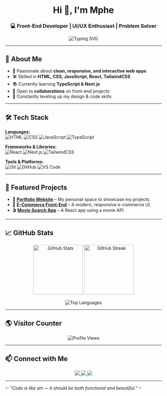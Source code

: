 <!-- Profile Header -->
<h1 align="center">Hi 👋, I'm Mphe</h1>
<h3 align="center">💻 Front-End Developer | UI/UX Enthusiast | Problem Solver</h3>

<p align="center">
  <img src="https://readme-typing-svg.herokuapp.com?font=Fira+Code&weight=500&size=22&pause=1000&color=00F7FF&center=true&vCenter=true&width=500&lines=Crafting+beautiful+and+interactive+UIs;Always+learning+and+exploring+new+tech;Let's+build+something+amazing+✨" alt="Typing SVG" />
</p>

---

## 🚀 About Me  
- 🎨 Passionate about **clean, responsive, and interactive web apps**  
- 🛠 Skilled in **HTML, CSS, JavaScript, React, TailwindCSS**  
- 📚 Currently learning **TypeScript & Next.js**  
- 🤝 Open to **collaborations** on front-end projects  
- 🌱 Constantly leveling up my design & code skills  

---

## 🛠 Tech Stack  

**Languages:**  
![HTML](https://img.shields.io/badge/-HTML5-E34F26?style=for-the-badge&logo=html5&logoColor=white)
![CSS](https://img.shields.io/badge/-CSS3-1572B6?style=for-the-badge&logo=css3&logoColor=white)
![JavaScript](https://img.shields.io/badge/-JavaScript-F7DF1E?style=for-the-badge&logo=javascript&logoColor=black)
![TypeScript](https://img.shields.io/badge/-TypeScript-007ACC?style=for-the-badge&logo=typescript&logoColor=white)

**Frameworks & Libraries:**  
![React](https://img.shields.io/badge/-React-61DAFB?style=for-the-badge&logo=react&logoColor=black)
![Next.js](https://img.shields.io/badge/-Next.js-000000?style=for-the-badge&logo=nextdotjs&logoColor=white)
![TailwindCSS](https://img.shields.io/badge/-TailwindCSS-38B2AC?style=for-the-badge&logo=tailwindcss&logoColor=white)

**Tools & Platforms:**  
![Git](https://img.shields.io/badge/-Git-F05032?style=for-the-badge&logo=git&logoColor=white)
![GitHub](https://img.shields.io/badge/-GitHub-181717?style=for-the-badge&logo=github&logoColor=white)
![VS Code](https://img.shields.io/badge/-VS_Code-007ACC?style=for-the-badge&logo=visualstudiocode&logoColor=white)

---

## 📌 Featured Projects  
- 🌟 [**Portfolio Website**](https://github.com/Mphemulalo) – My personal space to showcase my projects.  
- 🛒 [**E-Commerce Front-End**](https://github.com/Mphemulalo/ecommerce) – A modern, responsive e-commerce UI.  
- 🎬 [**Movie Search App**](https://github.com/Mphemulalo/movie-search) – A React app using a movie API.  

---

## 📈 GitHub Stats  

<p align="center">
  <img src="https://github-readme-stats.vercel.app/api?username=Mphemulalo&show_icons=true&theme=radical" alt="GitHub Stats" height="160" />
  <img src="https://github-readme-streak-stats.herokuapp.com/?user=Mphemulalo&theme=radical" alt="GitHub Streak" height="160" />
</p>

<p align="center">
  <img src="https://github-readme-stats.vercel.app/api/top-langs/?username=Mphemulalo&layout=compact&theme=radical" alt="Top Languages" />
</p>

---

## 🌎 Visitor Counter  
<p align="center">
  <img src="https://komarev.com/ghpvc/?username=Mphemulalo&label=Profile%20views&color=0e75b6&style=flat" alt="Profile Views" />
</p>

---

## 📫 Connect with Me  
<p align="center">
  <a href="https://www.linkedin.com/in/mphe-mulalo-netshisaulu-02163b221" target="_blank">
    <img src="https://img.shields.io/badge/-LinkedIn-blue?style=for-the-badge&logo=linkedin&logoColor=white" />
  </a>
  <a href="mailto:netshisaulumphe@gmail.com">
    <img src="https://img.shields.io/badge/-Email-red?style=for-the-badge&logo=gmail&logoColor=white" />
  </a>
  <a href="https://github.com/Mphemulalo" target="_blank">
    <img src="https://img.shields.io/badge/-Portfolio-orange?style=for-the-badge&logo=react&logoColor=white" />
  </a>
</p>

---

✨ *"Code is like art — it should be both functional and beautiful."* ✨
